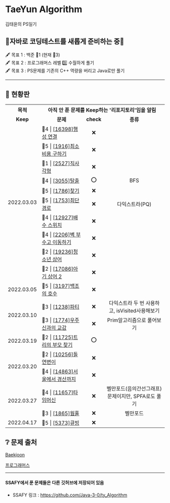 TaeYun Algorithm
===
김태윤의 PS일기


## 👏자바로 코딩테스트를 새롭게 준비하는 중👏  
🖋 목표 1 : 백준 🥇1  (현재 🥇3)  
🖋 목표 2 : 프로그래머스 레벨 3️⃣ 수월하게 풀기  
🖋 목표 3 : PS문제를 기존의 C++ 역량을 버리고 Java로만 풀기  

* * *
## 🚥 현황판
<table>
  <tr>
    <th colspan="1"><b>목적</b></td>
    <th colspan="3">아직 안 푼 문제를 Keep하는 '리포지토리'임을 알림 </td>
  </tr>
  <tr align="center">
    <td><b>Keep</b></td>
    <td><b>문제</b></td>
    <td><b>check</b></td>
    <td><b>종류</b></td>
  </tr>
  <tr align="center">
    <td rowspan="10" >2022.03.03</td>
    <td align="left">🥇4 | <a href="https://www.acmicpc.net/problem/16398">[16398]행성 연결</a></td>
    <td>❌</td>
    <td></td>
  </tr>
  <tr align="center">
    <td align="left">🥇5 | <a href="https://www.acmicpc.net/problem/1916">[1916]최소비용 구하기</a></td>
    <td>❌</td>
    <td></td>
  </tr>
  <tr align="center">
    <td align="left">🥈1 | <a href="https://www.acmicpc.net/problem/2527">[2527]직사각형</a></td>
    <td>❌</td>
    <td></td>
  </tr>
  <tr align="center">
    <td align="left">🥇4 | <a href="https://www.acmicpc.net/problem/3055">[3055]탈출</a></td>
    <td>⭕️</td>
    <td>BFS</td>
  </tr>
  <tr align="center">
    <td align="left">🧼5 | <a href="https://www.acmicpc.net/problem/1786">[1786]찾기</a></td>
    <td>❌</td>
    <td></td>
  </tr>
  <tr align="center">
    <td align="left">🥇5 | <a href="https://www.acmicpc.net/problem/1753">[1753]최단경로</a></td>
    <td>❌</td>
    <td>다익스트라(PQ)</td>
  </tr>
  <tr align="center">
    <td align="left">🥈4 | <a href="https://www.acmicpc.net/problem/12927">[12927]배수 스위치</a></td>
    <td>❌</td>
    <td></td>
  </tr>
  <tr align="center">
    <td align="left">🥇4 | <a href="https://www.acmicpc.net/problem/2206">[2206]벽 부수고 이동하기</a></td>
    <td>❌</td>
    <td></td>
  </tr>
  <tr align="center">
    <td align="left">🥇2 | <a href="https://www.acmicpc.net/problem/19236">[19236]청소년 상어</a></td>
    <td>❌</td>
    <td></td>
  </tr>
  <tr align="center">
    <td align="left">🥈2 | <a href="https://www.acmicpc.net/problem/17086">[17086]아기 상어 2</a></td>
    <td>❌</td>
    <td></td>
  </tr>
  <tr align="center">
    <td rowspan="1" >2022.03.05</td>
    <td align="left">🧼5 | <a href="https://www.acmicpc.net/problem/3197">[3197]백조의 호수</a></td>
    <td>❌</td>
    <td></td>
  </tr>
  <tr align="center">
    <td rowspan="2" >2022.03.10</td>
    <td align="left">🥇3 | <a href="https://www.acmicpc.net/problem/1238">[1238]파티</a></td>
    <td>❌</td>
    <td>다익스트라 두 번 사용하고, isVisited사용해보기</td>
  </tr>
  <tr align="center">
    <td align="left">🥇3 | <a href="https://www.acmicpc.net/problem/1774">[1774]우주신과의 교감</a></td>
    <td>❌</td>
    <td>Prim알고리즘으로 풀어보기</td>
  </tr>
  <tr align="center">
    <td rowspan="1" >2022.03.19</td>
    <td align="left">🥈2 | <a href="https://www.acmicpc.net/problem/11725">[11725]트리의 부모 찾기</a></td>
    <td>⭕️</td>
    <td></td>
  </tr>
  <tr align="center">
    <td rowspan="2" >2022.03.20</td>
    <td align="left">🧼2 | <a href="https://www.acmicpc.net/problem/10256">[10256]돌연변이</a></td>
    <td>❌</td>
    <td></td>
  </tr>
  <tr align="center">
    <td align="left">🥇4 | <a href="https://www.acmicpc.net/problem/14863">[14863]서울에서 경산까지</a></td>
    <td>❌</td>
    <td></td>
  </tr>
  <tr align="center">
    <td rowspan="2" >2022.03.27</td>
    <td align="left">🥇4 | <a href="https://www.acmicpc.net/problem/11657">[11657]타임머신</a></td>
    <td>❌</td>
    <td>벨만포드(음의간선그래프)문제이지만, SPFA로도 풀기</td>
  </tr>
  <tr align="center">
    <td align="left">🥇3 | <a href="https://www.acmicpc.net/problem/1865">[1865]웜홀</a></td>
    <td>❌</td>
    <td>벨만포드</td>
  </tr>
  <tr align="center">
    <td rowspan="1" >2022.04.17</td>
    <td align="left">🧼5 | <a href="https://www.acmicpc.net/problem/5373">[5373]큐빙</a></td>
    <td>❌</td>
    <td></td>
  </tr>
</table>


## ❔ 문제 출처
[Baekjoon](https://www.acmicpc.net/)

[프로그래머스](https://programmers.co.kr/learn/challenges?tab=all_challenges)



* * *
#### SSAFY에서 푼 문제들은 다른 깃허브에 저장되어 있음
 - SSAFY 링크 : https://github.com/Java-3-0/ty_Algorithm 
